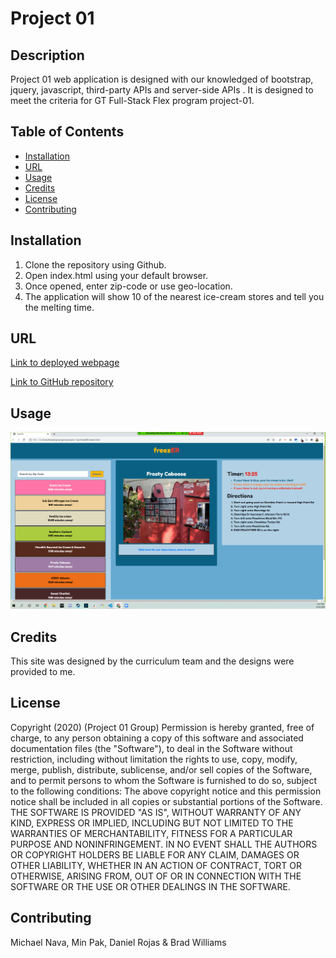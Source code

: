 # Project 01

## Description

Project 01 web application is designed with our knowledged of bootstrap, jquery, javascript, third-party APIs and server-side APIs . It is designed to meet the criteria for GT Full-Stack Flex program project-01.

## Table of Contents

- [Installation](#installation)
- [URL](#url)
- [Usage](#usage)
- [Credits](#credits)
- [License](#license)
- [Contributing](#contributing)


## Installation

1. Clone the repository using Github.
2. Open index.html using your default browser.
3. Once opened, enter zip-code or use geo-location.
4. The application will show 10 of the nearest ice-cream stores and tell you the melting time.

## URL

[Link to deployed webpage](https://danieldrojas.github.io/gt-freezER/)

[Link to GitHub repository](https://github.com/danieldrojas/gt-freezER)

## Usage

![freezER](/assets/freezERimg.png)

## Credits

This site was designed by the curriculum team and the designs were provided to me.

## License

Copyright (2020) (Project 01 Group)
Permission is hereby granted, free of charge, to any person obtaining a copy of this software and associated documentation files (the "Software"), to deal in the Software without restriction, including without limitation the rights to use, copy, modify, merge, publish, distribute, sublicense, and/or sell copies of the Software, and to permit persons to whom the Software is furnished to do so, subject to the following conditions:
The above copyright notice and this permission notice shall be included in all copies or substantial portions of the Software.
THE SOFTWARE IS PROVIDED "AS IS", WITHOUT WARRANTY OF ANY KIND, EXPRESS OR IMPLIED, INCLUDING BUT NOT LIMITED TO THE WARRANTIES OF MERCHANTABILITY, FITNESS FOR A PARTICULAR PURPOSE AND NONINFRINGEMENT. IN NO EVENT SHALL THE AUTHORS OR COPYRIGHT HOLDERS BE LIABLE FOR ANY CLAIM, DAMAGES OR OTHER LIABILITY, WHETHER IN AN ACTION OF CONTRACT, TORT OR OTHERWISE, ARISING FROM, OUT OF OR IN CONNECTION WITH THE SOFTWARE OR THE USE OR OTHER DEALINGS IN THE SOFTWARE.

## Contributing

Michael Nava, Min Pak, Daniel Rojas & Brad Williams

